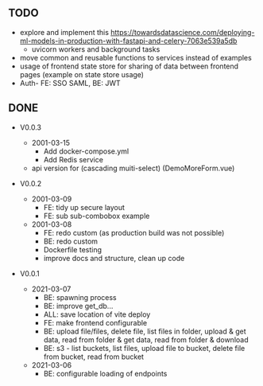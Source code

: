 ## TODO
- explore and implement this https://towardsdatascience.com/deploying-ml-models-in-production-with-fastapi-and-celery-7063e539a5db
  - uvicorn workers and background tasks
- move common and reusable functions to services instead of examples
- usage of frontend state store for sharing of data between frontend pages (example on state store usage)
- Auth- FE: SSO SAML, BE: JWT

## DONE
- V0.0.3
  - 2001-03-15
    - Add docker-compose.yml
    - Add Redis service
  - api version for (cascading muiti-select) (DemoMoreForm.vue)

- V0.0.2
  - 2001-03-09
    - FE: tidy up secure layout
    - FE: sub sub-combobox example
  - 2001-03-08
    - FE: redo custom (as production build was not possible)
    - BE: redo custom
    - Dockerfile testing
    - improve docs and structure, clean up code
- V0.0.1
  - 2021-03-07
    - BE: spawning process
    - BE: improve get_db...
    - ALL: save location of vite deploy
    - FE: make frontend configurable
    - BE: upload file/files, delete file, list files in folder, upload & get data, read from folder & get data, read from folder & download
    - BE: s3 - list buckets, list files, upload file to bucket, delete file from bucket, read from bucket
  - 2021-03-06
    - BE: configurable loading of endpoints
